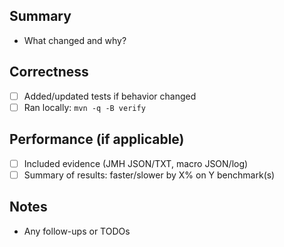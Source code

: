 ## Summary

- What changed and why?

## Correctness

- [ ] Added/updated tests if behavior changed
- [ ] Ran locally: `mvn -q -B verify`

## Performance (if applicable)

- [ ] Included evidence (JMH JSON/TXT, macro JSON/log)
- [ ] Summary of results: faster/slower by X% on Y benchmark(s)

## Notes

- Any follow-ups or TODOs
